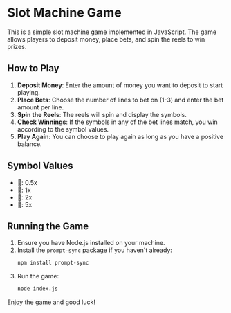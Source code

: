 # Slot Machine Game

This is a simple slot machine game implemented in JavaScript. The game allows players to deposit money, place bets, and spin the reels to win prizes.

## How to Play

1. **Deposit Money**: Enter the amount of money you want to deposit to start playing.
2. **Place Bets**: Choose the number of lines to bet on (1-3) and enter the bet amount per line.
3. **Spin the Reels**: The reels will spin and display the symbols.
4. **Check Winnings**: If the symbols in any of the bet lines match, you win according to the symbol values.
5. **Play Again**: You can choose to play again as long as you have a positive balance.

## Symbol Values

- 🍒: 0.5x
- 🍊: 1x
- 🍇: 2x
- 🔔: 5x

## Running the Game

1. Ensure you have Node.js installed on your machine.
2. Install the `prompt-sync` package if you haven't already:
   ```sh
   npm install prompt-sync
   ```
3. Run the game:
   ```sh
   node index.js
   ```

Enjoy the game and good luck!